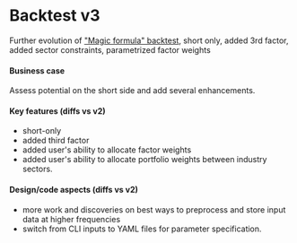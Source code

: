 # Backtest v3
Further evolution of ["Magic formula" backtest](https://github.com/Tim-K-DFW/vultures_ruby), short only, added 3rd factor, added sector constraints, parametrized factor weights


#### Business case

Assess potential on the short side and add several enhancements.

#### Key features (diffs vs v2)

- short-only
- added third factor
- added user's ability to allocate factor weights
- added user's ability to allocate portfolio weights between industry sectors.

#### Design/code aspects (diffs vs v2)

- more work and discoveries on best ways to preprocess and store input data at higher frequencies
- switch from CLI inputs to YAML files for parameter specification.
